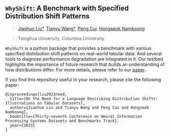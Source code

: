 ## `WhyShift`: A Benchmark with Specified Distribution Shift Patterns 

> <a href="https://ljsthu.github.io">Jiashuo Liu*</a>, <a href="https://wangtianyu61.github.io">Tianyu Wang*</a>, <a href="https://pengcui.thumedialab.com">Peng Cui</a>, <a href="https://hsnamkoong.github.io">Hongseok Namkoong</a>

> Tsinghua University, Columbia University



`WhyShift` is a python package that provides a benchmark with various specified distribution shift patterns on real-world tabular data. And several tools to diagnose performance degradation are integrated in it. Our testbed highlights the importance of future research that builds an understanding of how distributions differ. For more details, please refer to our <a href="https://openreview.net/pdf?id=PF0lxayYST">paper</a>.

If you find this repository useful in your research, please cite the following paper:

```
@inproceedings{liu2023need,
  title={On the Need for a Language Describing Distribution Shifts: Illustrations on Tabular Datasets},
  author={Jiashuo Liu and Tianyu Wang and Peng Cui and Hongseok Namkoong},
  booktitle={Thirty-seventh Conference on Neural Information Processing Systems Datasets and Benchmarks Track},
  year={2023}
}
```